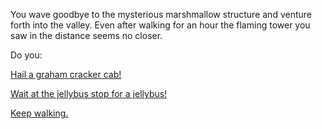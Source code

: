 You wave goodbye to the mysterious marshmallow structure and venture forth into the valley.
Even after walking for an hour the flaming tower you saw in the distance seems no closer.

Do you:

[Hail a graham cracker cab!](graham-cracker-cab/graham-cracker-cab.md)

[Wait at the jellybus stop for a jellybus!](jellybus/jellybus.md)

[Keep walking.](walk/walk.md)
